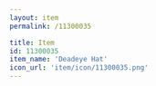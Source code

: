 ```yaml
---
layout: item
permalink: /11300035

title: Item
id: 11300035
item_name: 'Deadeye Hat'
icon_url: 'item/icon/11300035.png'
---
```

